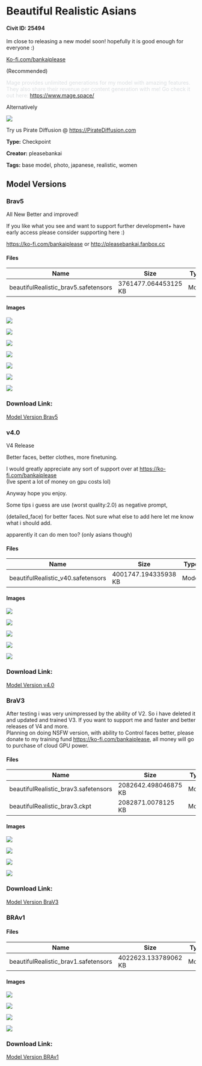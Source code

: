 # Beautiful Realistic Asians

#### Civit ID: 25494

<p>Im close to releasing a new model soon! hopefully it is good enough for everyone :)</p><p><a target="_blank" rel="ugc" href="http://Ko-fi.com/bankaiplease">Ko-fi.com/bankaiplease</a></p><p>(Recommended)</p><p><span style="color:rgb(219, 222, 225)">Mage provides unlimited generations for my model with amazing features. They also share their revenue per content generation with me! Go check it out here: </span><a target="_blank" rel="ugc" href="https://www.mage.space/">https://www.mage.space/</a></p><p></p><p>Alternatively</p><p><img src="https://image.civitai.com/xG1nkqKTMzGDvpLrqFT7WA/4d8dc801-5778-482e-b598-f1faeeb949e0/width=525/4d8dc801-5778-482e-b598-f1faeeb949e0.jpeg" /></p><p>Try us Pirate Diffusion @<span style="color:rgb(0, 0, 0)"> </span><a target="_blank" rel="ugc" href="https://PirateDiffusion.com"><u>https://PirateDiffusion.com</u></a></p>

**Type:** Checkpoint

**Creator:** pleasebankai

**Tags:** base model, photo, japanese, realistic, women

## Model Versions

### Brav5

<p>All New Better and improved! </p><p>If you like what you see and want to support further development+ have early access please consider supporting here :)</p><p><a target="_blank" rel="ugc" href="https://ko-fi.com/bankaiplease">https://ko-fi.com/bankaiplease</a> or <a target="_blank" rel="ugc" href="http://pleasebankai.fanbox.cc">http://pleasebankai.fanbox.cc</a></p>

#### Files

| Name | Size | Type | Format | Download Url | AutoV1 | AutoV2 | SHA256 | CRC32 | BLAKE3 |
| --- | --- | --- | --- | --- | --- | --- | --- | --- | --- |
| beautifulRealistic_brav5.safetensors | 3761477.064453125 KB | Model | SafeTensor | https://civitai.com/api/download/models/63786 | DADE428D | AC68270450 | AC68270450051AC4DA9577C622CD45774D19D2C1ADF2BDA339515DAEE141E5BC | 7E30DE26 | 902EA1411DDA5BB28996F6ECDBED44AE7ABA19148C882561224D4CB109520281 |

#### Images

<p><img src="https://image.civitai.com/xG1nkqKTMzGDvpLrqFT7WA/8af758cc-37c2-48ca-aa41-4729db53eec0/width=450/704003.jpeg" /></p>

<p><img src="https://image.civitai.com/xG1nkqKTMzGDvpLrqFT7WA/375e1f7f-68e4-4be6-979f-6b1de0b04993/width=450/704004.jpeg" /></p>

<p><img src="https://image.civitai.com/xG1nkqKTMzGDvpLrqFT7WA/17244b8b-3ed3-4174-806d-9914be50f0aa/width=450/704005.jpeg" /></p>

<p><img src="https://image.civitai.com/xG1nkqKTMzGDvpLrqFT7WA/ca9fcb9f-d272-48ca-a306-1e80b2c14451/width=450/704016.jpeg" /></p>

<p><img src="https://image.civitai.com/xG1nkqKTMzGDvpLrqFT7WA/6b0e42aa-04cb-4a46-ba82-12de97f92e42/width=450/704017.jpeg" /></p>

<p><img src="https://image.civitai.com/xG1nkqKTMzGDvpLrqFT7WA/47e5c304-da3f-423f-9c3c-7768d28db3a8/width=450/704018.jpeg" /></p>

<p><img src="https://image.civitai.com/xG1nkqKTMzGDvpLrqFT7WA/62a60837-9012-47fc-a2ae-91337d86929f/width=450/704019.jpeg" /></p>

### Download Link:

[Model Version Brav5](https://civitai.com/api/download/models/63786)

### v4.0

<p>V4 Release</p><p>Better faces, better clothes, more finetuning.</p><p>I would greatly appreciate any sort of support over at <a target="_blank" rel="ugc" href="https://ko-fi.com/bankaiplease">https://ko-fi.com/bankaiplease</a><br />(Ive spent a lot of money on gpu costs lol)<br /></p><p>Anyway hope you enjoy. </p><p>Some tips i guess are use (worst quality:2.0) as negative prompt,</p><p>(detailed_face) for better faces. Not sure what else to add here let me know what i should add.</p><p>apparently it can do men too? (only asians though)</p>

#### Files

| Name | Size | Type | Format | Download Url | AutoV1 | AutoV2 | SHA256 | CRC32 | BLAKE3 |
| --- | --- | --- | --- | --- | --- | --- | --- | --- | --- |
| beautifulRealistic_v40.safetensors | 4001747.194335938 KB | Model | SafeTensor | https://civitai.com/api/download/models/51395 | 4763671C | 9C03252BEA | 9C03252BEA886E921A10F6B5F61B2D60565C32D02BBBB40CB59944C0218C5E90 | F3C33435 | 033A96C84B50A740F8081414E78EC60602E253417927A30DB8EC2F284DE3F0A8 |

#### Images

<p><img src="https://image.civitai.com/xG1nkqKTMzGDvpLrqFT7WA/1a995fcd-1394-4556-bcfb-a65bbb968e00/width=450/553410.jpeg" /></p>

<p><img src="https://image.civitai.com/xG1nkqKTMzGDvpLrqFT7WA/aca26bd2-24fb-4786-f038-2269df868f00/width=450/553425.jpeg" /></p>

<p><img src="https://image.civitai.com/xG1nkqKTMzGDvpLrqFT7WA/a5e1d21b-55d6-4942-ad08-28f8b5341900/width=450/553427.jpeg" /></p>

<p><img src="https://image.civitai.com/xG1nkqKTMzGDvpLrqFT7WA/02860368-4c8b-41ad-7941-1fad4be37400/width=450/553434.jpeg" /></p>

<p><img src="https://image.civitai.com/xG1nkqKTMzGDvpLrqFT7WA/67779dc5-dc11-4073-9911-cb580d062e00/width=450/585453.jpeg" /></p>

### Download Link:

[Model Version v4.0](https://civitai.com/api/download/models/51395)

### BraV3

<p>After testing i was very unimpressed by the ability of V2. So i have deleted it and updated and trained V3. If you want to support me and faster and better releases of V4 and more. <br />Planning on doing NSFW version, with ability to Control faces better, please donate to my training fund <a target="_blank" rel="ugc" href="https://ko-fi.com/bankaiplease">https://ko-fi.com/bankaiplease</a>, all money will go to purchase of cloud GPU power.</p>

#### Files

| Name | Size | Type | Format | Download Url | AutoV1 | AutoV2 | SHA256 | CRC32 | BLAKE3 |
| --- | --- | --- | --- | --- | --- | --- | --- | --- | --- |
| beautifulRealistic_brav3.safetensors | 2082642.498046875 KB | Model | SafeTensor | https://civitai.com/api/download/models/39685 | 8ECF2630 | 6C646BE990 | 6C646BE99050F3A7337748C7D5078649B016B849C1D0C6339BCE8E35ED0AB11C | 44364875 | BFE338225BC2B873C9892FBB4DE73FE9364736DD191CE86E196026A6E0CA6437 |
| beautifulRealistic_brav3.ckpt | 2082871.0078125 KB | Model | PickleTensor | https://civitai.com/api/download/models/39685?type=Model&format=PickleTensor&size=pruned&fp=fp16 | EA7C2EFE | 7A7D1C3E25 | 7A7D1C3E253BBCFCAD200E31B19A86199441B35C3A8CB9BF30365AC66D66BB35 | F0C644D9 | B144EE4AA34693190169DEE58984A36F4014BCAE4249AA7A3DAAB6C4D46F10B9 |

#### Images

<p><img src="https://image.civitai.com/xG1nkqKTMzGDvpLrqFT7WA/d20562d6-4279-43c0-cede-c2edb3b20a00/width=450/439436.jpeg" /></p>

<p><img src="https://image.civitai.com/xG1nkqKTMzGDvpLrqFT7WA/68ae1057-27a6-4a0a-b1f3-217059b48700/width=450/439437.jpeg" /></p>

<p><img src="https://image.civitai.com/xG1nkqKTMzGDvpLrqFT7WA/309be6bc-2a7c-4b83-5bb7-59c8ae508b00/width=450/439440.jpeg" /></p>

<p><img src="https://image.civitai.com/xG1nkqKTMzGDvpLrqFT7WA/58cd5466-8ef3-45fd-126e-1629053a4800/width=450/439443.jpeg" /></p>

### Download Link:

[Model Version BraV3](https://civitai.com/api/download/models/39685)

### BRAv1

<p></p>

#### Files

| Name | Size | Type | Format | Download Url | AutoV1 | AutoV2 | SHA256 | CRC32 | BLAKE3 |
| --- | --- | --- | --- | --- | --- | --- | --- | --- | --- |
| beautifulRealistic_brav1.safetensors | 4022623.133789062 KB | Model | SafeTensor | https://civitai.com/api/download/models/30522 | DE2F2560 | FFD9299BE3 | FFD9299BE343400209088530725D4FE6308FDC72FECCC73F1B4A3CF92855E52A | D5FB5E7E | 2EC95776737BCD2C355C8D9CA2A227A33033CC0D6BAB17A4695A84ADB84C91C5 |

#### Images

<p><img src="https://image.civitai.com/xG1nkqKTMzGDvpLrqFT7WA/e51add8a-2214-4a56-bd8d-82a840845800/width=450/346594.jpeg" /></p>

<p><img src="https://image.civitai.com/xG1nkqKTMzGDvpLrqFT7WA/d5b33567-450c-4eb9-f1dc-c27fdb415900/width=450/346597.jpeg" /></p>

<p><img src="https://image.civitai.com/xG1nkqKTMzGDvpLrqFT7WA/c7aa4741-8293-4b1f-a922-6418f192c100/width=450/346596.jpeg" /></p>

<p><img src="https://image.civitai.com/xG1nkqKTMzGDvpLrqFT7WA/3f3c1cb4-12e9-42c5-e599-827b5fb02500/width=450/346595.jpeg" /></p>

### Download Link:

[Model Version BRAv1](https://civitai.com/api/download/models/30522)

